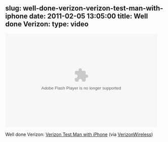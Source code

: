 slug: well-done-verizon-verizon-test-man-with-iphone
date: 2011-02-05 13:05:00
title: Well done Verizon: 
type: video
---

<object width="480" height="295"><param name="movie" value="http://www.youtube.com/e/e2H-3Gf_fL8"></param><param name="allowFullScreen" value="true"></param><param name="allowscriptaccess" value="always"></param><embed src="http://www.youtube.com/e/e2H-3Gf_fL8" type="application/x-shockwave-flash" width="480" height="295" allowscriptaccess="always" allowfullscreen="true"></embed></object>

Well done Verizon: [Verizon Test Man with iPhone](http://www.youtube.com/watch?v=e2H-3Gf_fL8) (via [VerizonWireless](http://youtube.com/user/VerizonWireless))
